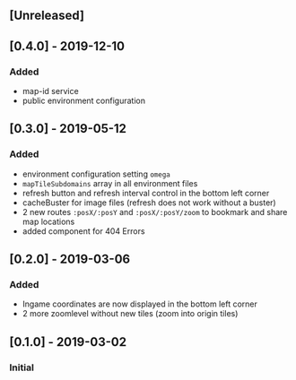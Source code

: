 ## [Unreleased]

## [0.4.0] - 2019-12-10
### Added
- map-id service
- public environment configuration

## [0.3.0] - 2019-05-12
### Added
- environment configuration setting `omega`
- `mapTileSubdomains` array in all environment files
- refresh button and refresh interval  control in the bottom left corner
- cacheBuster for image files (refresh does not work without a buster)
- 2 new routes `:posX/:posY` and `:posX/:posY/zoom` to bookmark and share map locations
- added component for 404 Errors

## [0.2.0] - 2019-03-06
### Added
- Ingame coordinates are now displayed in the bottom left corner
- 2 more zoomlevel without new tiles (zoom into origin tiles)

## [0.1.0] - 2019-03-02
### Initial

